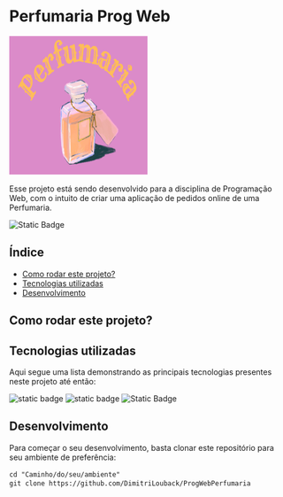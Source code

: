 
# Perfumaria Prog Web

<img src="docs/imgs/perfumaria logo 1.png" width="250" height="250">

Esse projeto está sendo desenvolvido para a disciplina de Programação Web, com o intuito de criar uma aplicação de pedidos online de uma Perfumaria.

![Static Badge](https://img.shields.io/badge/Status-Em%20produ%C3%A7%C3%A3o-orange?style=flat&logo=%20&color=orange)

## Índice

- [Como rodar este projeto?](#como-rodar-este-projeto)
- [Tecnologias utilizadas](#tecnologias-utilizadas)
- [Desenvolvimento](#desenvolvimento)

## Como rodar este projeto?


## Tecnologias utilizadas

Aqui segue uma lista demonstrando as principais tecnologias presentes neste projeto até então:

![static badge](https://img.shields.io/badge/Java-ED8B00?style=for-the-badge&logo=openjdk&logoColor=white)
![static badge](https://img.shields.io/badge/Spring-6DB33F?style=for-the-badge&logo=spring&logoColor=white)
![Static Badge](https://img.shields.io/badge/Spring%20Boot-white?style=for-the-badge&logo=spring%20boot&logoColor=green&color=%23FFFFFF)


## Desenvolvimento

Para começar o seu desenvolvimento, basta clonar este repositório para seu ambiente de preferência:

```shell
cd "Caminho/do/seu/ambiente"
git clone https://github.com/DimitriLouback/ProgWebPerfumaria


